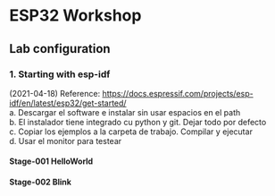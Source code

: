 # ESP32 Workshop

## Lab configuration

### 1. Starting with esp-idf
(2021-04-18) Reference: https://docs.espressif.com/projects/esp-idf/en/latest/esp32/get-started/  
a. Descargar el software e instalar sin usar espacios en el path  
b. El instalador tiene integrado cu python y git. Dejar todo por defecto  
c. Copiar los ejemplos a la carpeta de trabajo. Compilar y ejecutar  
d. Usar el monitor para testear  

#### Stage-001 HelloWorld

#### Stage-002 Blink

